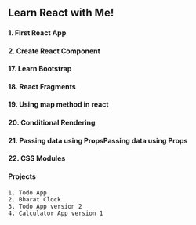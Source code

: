 ## Learn React with Me!

#### 1. First React App

#### 2. Create React Component

#### 17. Learn Bootstrap

#### 18. React Fragments

#### 19. Using map method in react

#### 20. Conditional Rendering

#### 21. Passing data using PropsPassing data using Props

#### 22. CSS Modules

#### Projects

    1. Todo App
    2. Bharat Clock
    3. Todo App version 2
    4. Calculator App version 1
